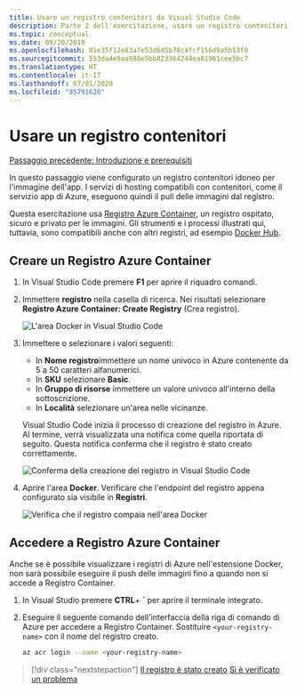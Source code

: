 ```yaml
---
title: Usare un registro contenitori da Visual Studio Code
description: Parte 2 dell'esercitazione, usare un registro contenitori
ms.topic: conceptual
ms.date: 09/20/2019
ms.openlocfilehash: 01e35f12e83a7e53d6d5b78c4fcf156d9a5b53f0
ms.sourcegitcommit: 553da4e9aa988e5bb823364244ea81961cee5bc7
ms.translationtype: HT
ms.contentlocale: it-IT
ms.lasthandoff: 07/01/2020
ms.locfileid: "85791620"
---
```

# <a name="use-a-container-registry"></a>Usare un registro contenitori

[Passaggio precedente: Introduzione e prerequisiti](tutorial-vscode-docker-node-01.md)

In questo passaggio viene configurato un registro contenitori idoneo per l'immagine dell'app. I servizi di hosting compatibili con contenitori, come il servizio app di Azure, eseguono quindi il pull delle immagini dal registro.

Questa esercitazione usa [Registro Azure Container](https://azure.microsoft.com/services/container-registry/), un registro ospitato, sicuro e privato per le immagini. Gli strumenti e i processi illustrati qui, tuttavia, sono compatibili anche con altri registri, ad esempio [Docker Hub](https://hub.docker.com/).

## <a name="create-an-azure-container-registry"></a>Creare un Registro Azure Container

1. In Visual Studio Code premere **F1** per aprire il riquadro comandi.

1. Immettere **registro** nella casella di ricerca. Nei risultati selezionare **Registro Azure Container: Create Registry** (Crea registro).

   ![L'area Docker in Visual Studio Code](media/deploy-containers/docker-create-registry.jpg)

1. Immettere o selezionare i valori seguenti:

    - In **Nome registro**immettere un nome univoco in Azure contenente da 5 a 50 caratteri alfanumerici.
    - In **SKU** selezionare **Basic**.
    - In **Gruppo di risorse** immettere un valore univoco all'interno della sottoscrizione.
    - In **Località** selezionare un'area nelle vicinanze.

    Visual Studio Code inizia il processo di creazione del registro in Azure. Al termine, verrà visualizzata una notifica come quella riportata di seguito. Questa notifica conferma che il registro è stato creato correttamente.

   ![Conferma della creazione del registro in Visual Studio Code](media/deploy-containers/registry-created.jpg)

1. Aprire l'area **Docker**. Verificare che l'endpoint del registro appena configurato sia visibile in **Registri**.

   ![Verifica che il registro compaia nell'area Docker](media/deploy-containers/docker-explorer-registry.jpg)

## <a name="sign-in-to-azure-container-registry"></a>Accedere a Registro Azure Container

Anche se è possibile visualizzare i registri di Azure nell'estensione Docker, non sarà possibile eseguire il push delle immagini fino a quando non si accede a Registro Container.

1. In Visual Studio premere **CTRL**+ **`** per aprire il terminale integrato.

1. Eseguire il seguente comando dell'interfaccia della riga di comando di Azure per accedere a Registro Container. Sostituire `<your-registry-name>` con il nome del registro creato.

    ```bash
    az acr login --name <your-registry-name>
    ```

> [!div class="nextstepaction"]
> [Il registro è stato creato](tutorial-vscode-docker-node-03.md) [Si è verificato un problema](https://www.research.net/r/PWZWZ52?tutorial=docker-extension&step=create-registry)
 